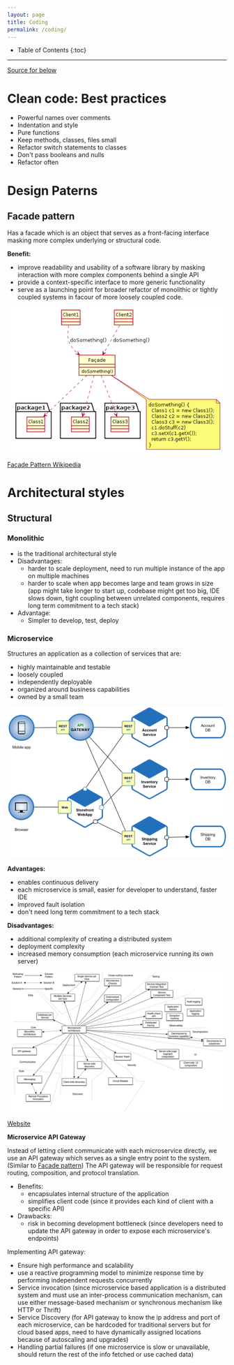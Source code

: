 ```yaml
---
layout: page
title: Coding
permalink: /coding/
---
```


* Table of Contents
{:toc}

--------------------------------------------------------------------------------------------------------------------

[Source for below](https://www.freecodecamp.org/news/software-design/)

# Clean code: Best practices

- Powerful names over comments
- Indentation and style
- Pure functions
- Keep methods, classes, files small
- Refactor switch statements to classes
- Don't pass booleans and nulls
- Refactor often

<!-- # Programming paradigms

## Structured programming

## Functional programming

## Object-oriented programming
### Primary principles
- Inheritance
- Polymorphism
- Abstraction
- Encapsulation

### Paradigm features
- Abstract classes
- Concrete classes
- Scope/visibility
- Interfaces

### Model driven design
- Domain models
- Anemic models
- Layered architecture
- Domain language
- Class invariants

# Design Principles
## Composition over inheritance
## Encapsulate what varies
## Program against abstractions
## Hollywood principle
## SOLID
## DRY
## YAGNI -->

# Design Paterns

## Facade pattern

Has a facade which is an object that serves as a front-facing interface masking more complex underlying or structural code.

**Benefit:**
- improve readability and usability of a software library by masking interaction with more complex components behind a single API
- provide a context-specific interface to more generic functionality
- serve as a launching point for broader refactor of monolithic or tightly coupled systems in facour of more loosely coupled code.

![Facade Pattern](./images/facade_pattern.png)

[Facade Pattern Wikipedia](https://en.wikipedia.org/wiki/Facade_pattern)

<!-- ## Singleton pattern
## Factory pattern
## Builder pattern
## Adapter pattern

# Architectural Principles

## Policy vs detail
## Coupling and cohesion
## Component principles
## Boundaries -->

# Architectural styles
## Structural

### Monolithic
- is the traditional architectural style
- Disadvantages:
  - harder to scale deployment, need to run multiple instance of the app on multiple machines
  - harder to scale when app becomes large and team grows in size (app might take longer to start up, codebase might get too big, IDE slows down, tight coupling between unrelated components, requires long term commitment to a tech stack)
- Advantage:
  - Simpler to develop, test, deploy

### Microservice
Structures an application as a collection of services that are:
- highly maintainable and testable
- loosely coupled
- independently deployable
- organized around business capabilities
- owned by a small team

![Microservice Architecture](./images/microservice_architecture.png)

**Advantages:**
- enables continuous delivery
- each microservice is small, easier for developer to understand, faster IDE
- improved fault isolation
- don't need long term commitment to a tech stack

**Disadvantages:** 
- additional complexity of creating a distributed system
- deployment complexity
- increased memory consumption (each microservice running its own server)

![Microservice Topics](./images/microservices_topics.jpg)

[Website](https://microservices.io/patterns/microservices.html)

**Microservice API Gateway**

Instead of letting client communicate with each microservice directly, we use an API gateway which serves as a single entry point to the system. (Similar to [Facade pattern](#facade-pattern)) The API gateway will be responsible for request routing, composition, and protocol translation.

- Benefits:
  - encapsulates internal structure of the application
  - simplifies client code (since it provides each kind of client with a specific API)
- Drawbacks:
  - risk in becoming development bottleneck (since developers need to update the API gateway in order to expose each microservice's endpoints)

Implementing API gateway:
- Ensure high performance and scalability
- use a reactive programming model to minimize response time by performing independent requests concurrently
- Service invocation (since microservice based application is a distributed system and must use an inter-process communication mechanism, can use either message-based mechanism or synchronous mechanism like HTTP or Thrift)
- Service Discovery (for API gateway to know the ip address and port of each microservice, can be hardcoded for traditional servers but for cloud based apps, need to have dynamically assigned locations because of autoscaling and upgrades)
- Handling partial failures (if one microservice is slow or unavailable, should return the rest of the info fetched or use cached data)

<!-- ### Layered

## Messaging
- Event driven
- Publish-subscribe

## Distributed
- Client-server
- Peer to peer

# Architectural Patterns
## Domain driven design
## Model view controller
## Blackboard pattern
## Microkernal
## CQRS
## Event sourcing

# Enterprise patterns
## DTOs
## Identity Maps
## Use cases
## Repositories
## Mappers
## Transaction script
## Commands/Queries
## Value objects
## Domain models
## Entities
## ORMs -->